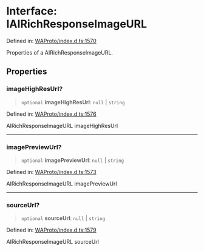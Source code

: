 # Interface: IAIRichResponseImageURL

Defined in: [WAProto/index.d.ts:1570](https://github.com/Fokusdotid/Baileys/blob/f4c7971f59af0b012f8de667e7a21ae12f7bbf19/WAProto/index.d.ts#L1570)

Properties of a AIRichResponseImageURL.

## Properties

### imageHighResUrl?

> `optional` **imageHighResUrl**: `null` \| `string`

Defined in: [WAProto/index.d.ts:1576](https://github.com/Fokusdotid/Baileys/blob/f4c7971f59af0b012f8de667e7a21ae12f7bbf19/WAProto/index.d.ts#L1576)

AIRichResponseImageURL imageHighResUrl

***

### imagePreviewUrl?

> `optional` **imagePreviewUrl**: `null` \| `string`

Defined in: [WAProto/index.d.ts:1573](https://github.com/Fokusdotid/Baileys/blob/f4c7971f59af0b012f8de667e7a21ae12f7bbf19/WAProto/index.d.ts#L1573)

AIRichResponseImageURL imagePreviewUrl

***

### sourceUrl?

> `optional` **sourceUrl**: `null` \| `string`

Defined in: [WAProto/index.d.ts:1579](https://github.com/Fokusdotid/Baileys/blob/f4c7971f59af0b012f8de667e7a21ae12f7bbf19/WAProto/index.d.ts#L1579)

AIRichResponseImageURL sourceUrl
